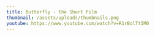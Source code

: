 ```yaml
---
title: Butterfly - the Short Film
thumbnail: /assets/uploads/thumbnails.png
youtube: https://www.youtube.com/watch?v=R1rBolTtIM0
---
```

